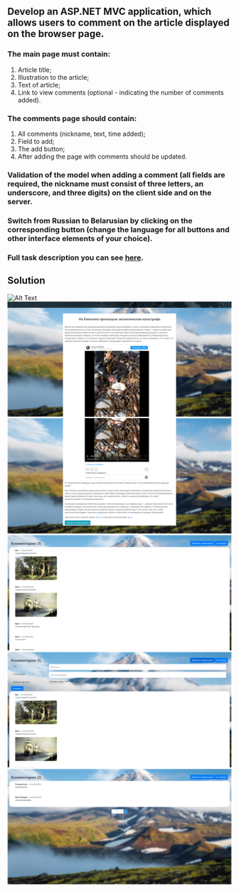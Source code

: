 ## Develop an ASP.NET MVC application, which allows users to comment on the article displayed on the browser page.
### The main page must contain:
1. Article title;
2. Illustration to the article;
3. Text of article;
4. Link to view comments (optional - indicating the number of comments added).
### The comments page should contain:
1. All comments (nickname, text, time added);
2. Field to add;
3. The add button;
4. After adding the page with comments should be updated.
### Validation of the model when adding a comment (all fields are required, the nickname must consist of three letters, an underscore, and three digits) on the client side and on the server.
### Switch from Russian to Belarusian by clicking on the corresponding button (change the language for all buttons and other interface elements of your choice).
### Full task description you can see [here](ASP_NET_MVC_HW_2.pdf).
## Solution
![Alt Text](background_video.gif)
![Image alt](main_view.png)
![Image alt](main_view_2.png)
![Image alt](comments_1.png)
![Image alt](comments_2.png)
![Image alt](comments_3.png)
